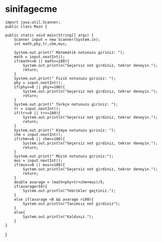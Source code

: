 # sinifagecme
    import java.util.Scanner;
    public class Main {

    public static void main(String[] args) {
        Scanner input = new Scanner(System.in);
        int math,phy,tr,chm,mus;

        System.out.print(" Matematik notunuzu giriniz: ");
        math = input.nextInt();
        if(math<=0 || math>=100){
            System.out.println("Geçersiz not girdiniz, tekrar deneyin.");
            return;
        }
        System.out.print(" Fizik notunuzu giriniz: ");
        phy = input.nextInt();
        if(phy<=0 || phy>=100){
            System.out.println("Geçersiz not girdiniz, tekrar deneyin.");
            return;
        }
        System.out.print(" Türkçe notunuzu giriniz: ");
        tr = input.nextInt();
        if(tr<=0 || tr>=100){
            System.out.println("Geçersiz not girdiniz, tekrar deneyin.");
            return;
        }
        System.out.print(" Kimya notunuzu giriniz: ");
        chm = input.nextInt();
        if(chm<=0 || chm>=100){
            System.out.println("Geçersiz not girdiniz, tekrar deneyin.");
            return;
        }
        System.out.print(" Müzik notunuzu giriniz:");
        mus = input.nextInt();
        if(mus<=0 || mus>=100){
            System.out.println("Geçersiz not girdiniz, tekrar deneyin.");
            return;
        }
        double avarage = (math+phy+tr+chm+mus)/5;
        if(avarage>54){
            System.out.println("Tebrikler geçtiniz.");
        }
        else if(avarage <0 && avarage >100){
            System.out.println("Tanımsız not girdiniz");
        }
        else{
            System.out.println("Kaldınız.");
        }
    }
}
